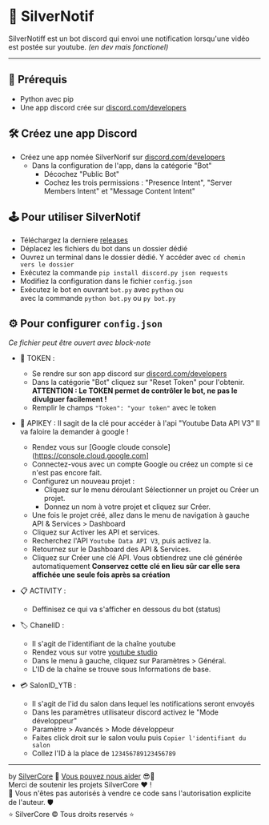 # 🔔  SilverNotif  
SilverNotiff est un bot discord qui envoi une notification lorsqu'une vidéo est postée sur youtube.
*(en dev mais fonctionel)*

---

## 🔗  Prérequis 
- Python avec pip
- Une app discord crée sur [discord.com/developers](https://discord.com/developers/applications)

## 🛠️  Créez une app Discord
- Créez une app nomée SilverNorif sur [discord.com/developers](https://discord.com/developers/applications)
  - Dans la configuration de l'app, dans la catégorie "Bot"
    - Décochez "Public Bot"
    - Cochez les trois permissions : "Presence Intent", "Server Members Intent" et "Message Content Intent"

## 🕹️  Pour utiliser SilverNotif
- Téléchargez la derniere [releases](https://github.com/SilverCore-Git/SilverNotif/releases)
- Déplacez les fichiers du bot dans un dossier dédié
- Ouvrez un terminal dans le dossier dédié. Y accéder avec ``cd chemin vers le dossier``
- Exécutez la commande ``pip install discord.py json requests``
- Modifiez la configuration dans le fichier ``config.json``
- Exécutez le bot en ouvrant ``bot.py`` avec ``python`` ou <br>
  avec la commande ``python bot.py`` ou ``py bot.py``

## ⚙️  Pour configurer ``config.json``
*Ce fichier peut être ouvert avec block-note*

- 🎫 TOKEN :
  - Se rendre sur son app discord sur [discord.com/developers](https://discord.com/developers/applications)
  - Dans la catégorie "Bot" cliquez sur "Reset Token" pour l'obtenir.
    **ATTENTION : Le TOKEN permet de contrôler le bot, ne pas le divulguer facilement !**
  - Remplir le champs ``"Token": "your token"`` avec le token

- 🔑 APIKEY :
  Il sagit de la clé pour accéder à l'api "Youtube Data API V3"
  Il va faloire la demander à google !
  - Rendez vous sur [Google cloude console](https://console.cloud.google.com]
  - Connectez-vous avec un compte Google ou créez un compte si ce n'est pas encore fait.
  - Configurez un nouveau projet :
    - Cliquez sur le menu déroulant Sélectionner un projet ou Créer un projet.
    - Donnez un nom à votre projet et cliquez sur Créer.
  - Une fois le projet créé, allez dans le menu de navigation à gauche API & Services > Dashboard
  - Cliquez sur Activer les API et services.
  - Recherchez l'API ``Youtube Data API V3``, puis activez la.
  - Retournez sur le Dashboard des API & Services.
  - Cliquez sur Créer une clé API. Vous obtiendrez une clé générée automatiquement
    **Conservez cette clé en lieu sûr car elle sera affichée une seule fois après sa création**

 - 📋 ACTIVITY :
    - Deffinisez ce qui va s'afficher en dessous du bot (status)

 - 🏷️ ChanelID :
    - Il s'agit de l'identifiant de la chaîne youtube
    - Rendez vous sur votre [youtube studio](https://studio.youtube.com)
    - Dans le menu à gauche, cliquez sur Paramètres > Général.
    - L'ID de la chaîne se trouve sous Informations de base.

 - 💳 SalonID_YTB :
    - Il s'agit de l'id du salon dans lequel les notifications seront envoyés
    - Dans les paramètres utilisateur discord activez le "Mode développeur"
    - Paramètre > Avancés > Mode développeur
    - Faites click droit sur le salon voulu puis ``Copier l'identifiant du salon``
    - Collez l'ID à la place de ``123456789123456789``


---
by [SilverCore](https://github.com/SilverCore-Git) 👑 [Vous pouvez nous aider](https://tipeee.com/silverdium) 😎💸<br>
Merci de soutenir les projets SilverCore ❤️ !<br>
🔐 Vous n'êtes pas autorisés à vendre ce code sans l'autorisation explicite de l'auteur. 🛡️<br>
⭐  SilverCore ©️ Tous droits reservés  ⭐
